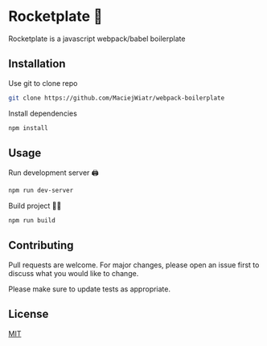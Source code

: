 # Rocketplate 🚀

Rocketplate is a javascript webpack/babel boilerplate

## Installation

Use git to clone repo

```bash
git clone https://github.com/MaciejWiatr/webpack-boilerplate
```

Install dependencies
```bash
npm install
```

## Usage

Run development server 🖨
```bash
npm run dev-server
```
Build project 👷‍♂️
```bash
npm run build
```

## Contributing
Pull requests are welcome. For major changes, please open an issue first to discuss what you would like to change.

Please make sure to update tests as appropriate.

## License
[MIT](https://choosealicense.com/licenses/mit/)